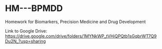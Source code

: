 # HM---BPMDD
Homework for Biomarkers, Precision Medicine and Drug Development

Link to Google Drive: https://drive.google.com/drive/folders/1MYNkWP_tVHiQPQtb1sGqbrWT7Q9Du2N_?usp=sharing



